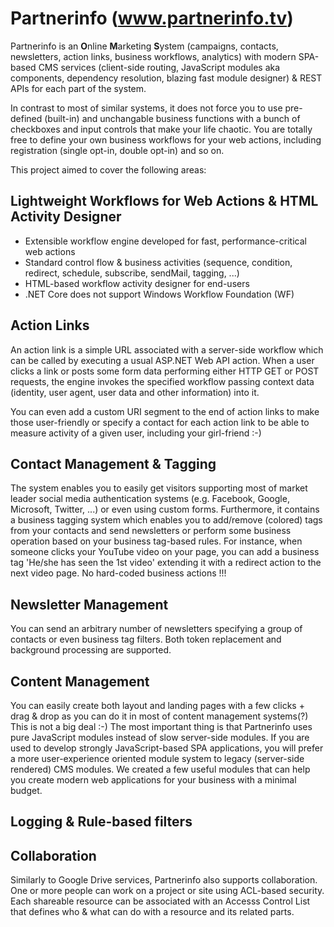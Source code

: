 # Partnerinfo (www.partnerinfo.tv)

Partnerinfo is an **O**nline **M**arketing **S**ystem (campaigns, contacts, newsletters, action links, business workflows, analytics)
with modern SPA-based CMS services (client-side routing, JavaScript modules aka components, dependency resolution, blazing fast module designer) &
REST APIs for each part of the system.

In contrast to most of similar systems, it does not force you to use pre-defined (built-in) and unchangable business functions
with a bunch of checkboxes and input controls that make your life chaotic. You are totally free to define your own business workflows
for your web actions, including registration (single opt-in, double opt-in) and so on.

This project aimed to cover the following areas:

## Lightweight Workflows for Web Actions & HTML Activity Designer

- Extensible workflow engine developed for fast, performance-critical web actions
- Standard control flow & business activities (sequence, condition, redirect, schedule, subscribe, sendMail, tagging, ...)
- HTML-based workflow activity designer for end-users
- .NET Core does not support Windows Workflow Foundation (WF)

## Action Links

An action link is a simple URL associated with a server-side workflow which can be called by executing a usual ASP.NET Web API action. When a user clicks a link or posts some form data performing either HTTP GET or POST requests, the engine invokes the specified workflow passing context data (identity, user agent, user data and other information) into it.

You can even add a custom URI segment to the end of action links to make those user-friendly or specify a contact for each action link to be able to measure activity of a given user, including your girl-friend :-)

## Contact Management & Tagging

The system enables you to easily get visitors supporting most of market leader social media authentication systems (e.g. Facebook, Google, Microsoft, Twitter, ...) or even using custom forms. Furthermore, it contains a business tagging system which enables you to add/remove (colored) tags from your contacts and send newsletters or perform some business operation based on your business tag-based rules. For instance, when someone clicks your YouTube video on your page, you can add a business tag 'He/she has seen the 1st video' extending it with a redirect action to the next video page. No hard-coded business actions !!!

## Newsletter Management

You can send an arbitrary number of newsletters specifying a group of contacts or even business tag filters. Both token replacement and background processing are supported.

## Content Management

You can easily create both layout and landing pages with a few clicks + drag & drop as you can do it in most of content management systems(?) This is not a big deal :-) The most important thing is that Partnerinfo uses pure JavaScript modules instead of slow server-side modules. If you are used to develop strongly JavaScript-based SPA applications, you will prefer a more user-experience oriented module system to legacy (server-side rendered) CMS modules. We created a few useful modules that can help you create modern web applications for your business with a minimal budget.

## Logging & Rule-based filters

## Collaboration

Similarly to Google Drive services, Partnerinfo also supports collaboration. One or more people can work on a project or site using ACL-based security. Each shareable resource can be associated with an Accesss Control List that defines who & what can do with a resource and its related parts.